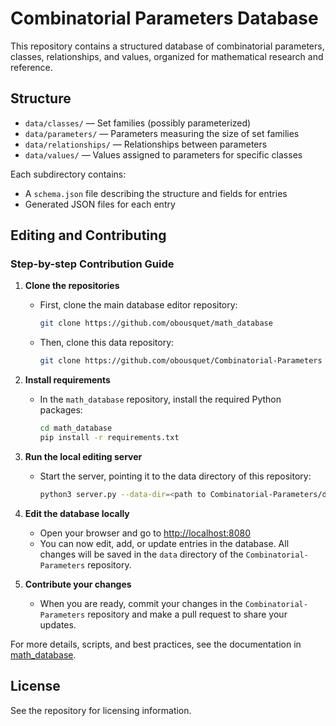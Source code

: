 # Combinatorial Parameters Database

This repository contains a structured database of combinatorial parameters, classes, relationships, and values, organized for mathematical research and reference.

## Structure
- `data/classes/` — Set families (possibly parameterized)
- `data/parameters/` — Parameters measuring the size of set families
- `data/relationships/` — Relationships between parameters
- `data/values/` — Values assigned to parameters for specific classes

Each subdirectory contains:
- A `schema.json` file describing the structure and fields for entries
- Generated JSON files for each entry

## Editing and Contributing

### Step-by-step Contribution Guide

1. **Clone the repositories**
	- First, clone the main database editor repository:
	  ```bash
	  git clone https://github.com/obousquet/math_database
	  ```
	- Then, clone this data repository:
	  ```bash
	  git clone https://github.com/obousquet/Combinatorial-Parameters
	  ```

2. **Install requirements**
	- In the `math_database` repository, install the required Python packages:
	  ```bash
	  cd math_database
	  pip install -r requirements.txt
	  ```

3. **Run the local editing server**
	- Start the server, pointing it to the data directory of this repository:
	  ```bash
	  python3 server.py --data-dir=<path to Combinatorial-Parameters/data>
	  ```

4. **Edit the database locally**
	- Open your browser and go to [http://localhost:8080](http://localhost:8080)
	- You can now edit, add, or update entries in the database. All changes will be saved in the `data` directory of the `Combinatorial-Parameters` repository.

5. **Contribute your changes**
	- When you are ready, commit your changes in the `Combinatorial-Parameters` repository and make a pull request to share your updates.

For more details, scripts, and best practices, see the documentation in [math_database](https://github.com/obousquet/math_database).

## License
See the repository for licensing information.
